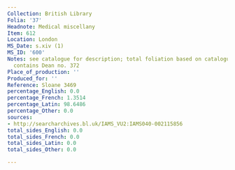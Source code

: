 ```yaml
---
Collection: British Library
Folia: '37'
Headnote: Medical miscellany
Item: 612
Location: London
MS_Date: s.xiv (1)
MS_ID: '600'
Notes: see catalogue for description; total foliation based on catalogue description;
  contains Dean no. 372
Place_of_production: ''
Produced_for: ''
Reference: Sloane 3469
percentage_English: 0.0
percentage_French: 1.3514
percentage_Latin: 98.6486
percentage_Other: 0.0
sources:
- http://searcharchives.bl.uk/IAMS_VU2:IAMS040-002115856
total_sides_English: 0.0
total_sides_French: 0.0
total_sides_Latin: 0.0
total_sides_Other: 0.0

---
```


